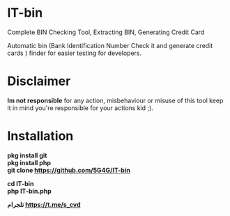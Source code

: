 # IT-bin
Complete BIN Checking Tool, Extracting BIN, Generating Credit Card

Automatic bin (Bank Identification Number Check it and generate credit cards  ) finder for easier testing for developers.

# Disclaimer
<b>Im not responsible</b> for any action, misbehaviour or misuse of this tool keep it in mind you're responsible for your actions kid ;).

# Installation <b>
pkg install git <br>
pkg install php <br>
git clone https://github.com/5G4G/IT-bin

cd IT-bin <br>
php IT-bin.php


تلجرام
https://t.me/s_cvd
